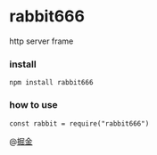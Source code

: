 # rabbit666
http server frame

### install
```
npm install rabbit666
```

### how to use

```
const rabbit = require("rabbit666")
```

@[掘金](https://juejin.im/post/5b10e920e51d4506d936d2bf)
